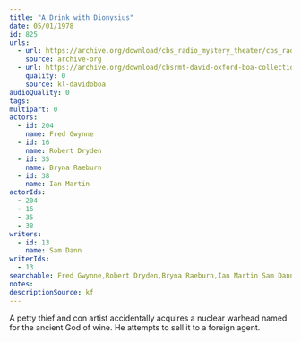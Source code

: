 ```yaml
---
title: "A Drink with Dionysius"
date: 05/01/1978
id: 825
urls: 
  - url: https://archive.org/download/cbs_radio_mystery_theater/cbs_radio_mystery_theater-0801-0850.zip/cbs_radio_mystery_theater-0801-0850%2Fcbsrmt_0825_a_drink_with_dionysus.mp3
    source: archive-org
  - url: https://archive.org/download/cbsrmt-david-oxford-boa-collection/CBSRMT-780501-0825-A-Drink-with-Dionysius-(128-48)_WBBM-JE-{BoA}.mp3
    quality: 0
    source: kl-davidoboa
audioQuality: 0
tags: 
multipart: 0
actors:  
  - id: 204
    name: Fred Gwynne  
  - id: 16
    name: Robert Dryden  
  - id: 35
    name: Bryna Raeburn  
  - id: 38
    name: Ian Martin
actorIds:  
  - 204  
  - 16  
  - 35  
  - 38
writers:  
  - id: 13
    name: Sam Dann
writerIds:  
  - 13
searchable: Fred Gwynne,Robert Dryden,Bryna Raeburn,Ian Martin Sam Dann
notes: 
descriptionSource: kf
---
```

A petty thief and con artist accidentally acquires a nuclear warhead named for the ancient God of wine. He attempts to sell it to a foreign agent.